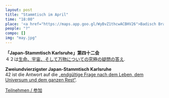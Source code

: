 ```yaml
---
layout: post
title: "Stammtisch im April"
time: "18:00"
place: '<a href="https://maps.app.goo.gl/WyBvZ1thcwACBHV26">Badisch Brauhaus</a>'
people: "?"
compo: []
img: "may.jpg"
---
```



**「Japan-Stammtisch Karlsruhe」第四十二会**  
４２は[生命、宇宙、そして万物についての究極の疑問の答え](https://ja.wikipedia.org/wiki/%E7%94%9F%E5%91%BD%E3%80%81%E5%AE%87%E5%AE%99%E3%80%81%E3%81%9D%E3%81%97%E3%81%A6%E4%B8%87%E7%89%A9%E3%81%AB%E3%81%A4%E3%81%84%E3%81%A6%E3%81%AE%E7%A9%B6%E6%A5%B5%E3%81%AE%E7%96%91%E5%95%8F%E3%81%AE%E7%AD%94%E3%81%88).

**Zweiundvierzigster Japan-Stammtisch Karlsruhe**  
42 ist die Antwort auf die [„endgültige Frage nach dem Leben, dem Universum und dem ganzen Rest“](https://de.wikipedia.org/wiki/42_(Antwort)).

[Teilnehmen / 参加](https://nuudel.digitalcourage.de/VMWNmnut5Dv7waLS)
